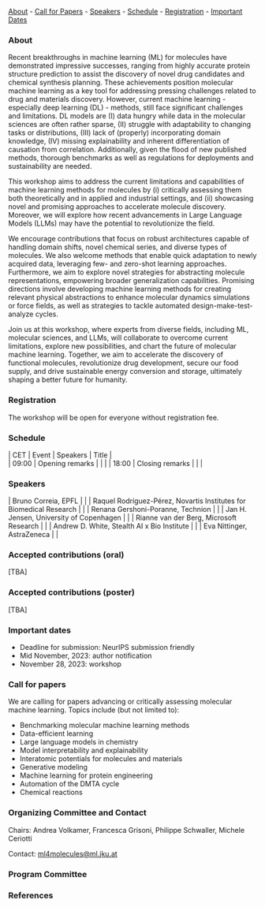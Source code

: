 [About](#about) - [Call for Papers](#call-for-papers) - [Speakers](#speakers) - [Schedule](#schedule) - [Registration](#registration) - [Important Dates](#important-dates)

### About

Recent breakthroughs in machine learning (ML) for molecules have demonstrated impressive successes, ranging from highly accurate protein structure prediction to assist the discovery of novel drug candidates and chemical synthesis planning. These achievements position molecular machine learning as a key tool for addressing pressing challenges related to drug and materials discovery. However, current machine learning - especially deep learning (DL) - methods, still face significant challenges and limitations. DL models are (I) data hungry while data in the molecular sciences are often rather sparse, (II) struggle with adaptability to changing tasks or distributions, (III) lack of (properly) incorporating domain knowledge, (IV) missing explainability and inherent differentiation of causation from correlation. Additionally, given the flood of new published methods, thorough benchmarks as well as regulations for deployments and sustainability are needed. 

This workshop aims to address the current limitations and capabilities of machine learning methods for molecules by (i) critically assessing them both theoretically and in applied and industrial settings, and (ii) showcasing novel and promising approaches to accelerate molecule discovery. Moreover, we will explore how recent advancements in Large Language Models (LLMs) may have the potential to revolutionize the field. 

We encourage contributions that focus on robust architectures capable of handling domain shifts, novel chemical series, and diverse types of molecules. We also welcome methods that enable quick adaptation to newly acquired data, leveraging few- and zero-shot learning approaches. Furthermore, we aim to explore novel strategies for abstracting molecule representations, empowering broader generalization capabilities. Promising directions involve developing machine learning methods for creating relevant physical abstractions to enhance molecular dynamics simulations or force fields, as well as strategies to tackle automated design-make-test-analyze cycles.

Join us at this workshop, where experts from diverse fields, including ML, molecular sciences, and LLMs, will collaborate to overcome current limitations, explore new possibilities, and chart the future of molecular machine learning. Together, we aim to accelerate the discovery of functional molecules, revolutionize drug development, secure our food supply, and drive sustainable energy conversion and storage, ultimately shaping a better future for humanity.

### Registration
The workshop will be open for everyone without registration fee. 

### Schedule 


| CET             | Event              |        Speakers          |   Title     |                                                                 
| 09:00           | Opening remarks            |                       |             | 
| 18:00           | Closing remarks     |                          |        | 


### Speakers


| Bruno Correia, EPFL            |              |
| Raquel Rodríguez-Pérez, Novartis Institutes for Biomedical Research            |              |
| Renana Gershoni-Poranne, Technion            |              |
| Jan H. Jensen, University of Copenhagen            |              |
| Rianne van der Berg, Microsoft Research            |              |
| Andrew D. White, Stealth AI x Bio Institute            |              |
| Eva Nittinger, AstraZeneca            |              |


### Accepted contributions (oral)
[TBA]

### Accepted contributions (poster)
[TBA]

### Important dates
 - Deadline for submission: NeurIPS submission friendly
- Mid November, 2023: author notification
 - November 28, 2023: workshop

### Call for papers
We are calling for papers advancing or critically assessing molecular machine learning. Topics include (but not limited to):  

- Benchmarking molecular machine learning methods
- Data-efficient learning
- Large language models in chemistry
- Model interpretability and explainability
- Interatomic potentials for molecules and materials
- Generative modeling
- Machine learning for protein engineering
- Automation of the DMTA cycle
- Chemical reactions

### Organizing Committee and Contact
Chairs: Andrea Volkamer, Francesca Grisoni, Philippe Schwaller, Michele Ceriotti

Contact: [ml4molecules@ml.jku.at](ml4molecules@ml.jku.at)

### Program Committee

### References
